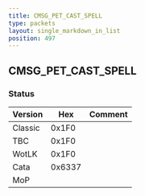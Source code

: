 ```yaml
---
title: CMSG_PET_CAST_SPELL
type: packets
layout: single_markdown_in_list
position: 497
---
```


## CMSG_PET_CAST_SPELL

### Status

Version    | Hex        | Comment
---------- | ---------- | ---------- 
Classic    | 0x1F0      |
TBC        | 0x1F0      |
WotLK      | 0x1F0      |
Cata       | 0x6337     |
MoP        |            |